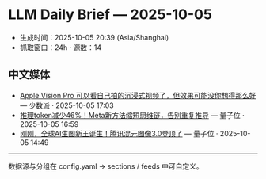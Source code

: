 # LLM Daily Brief — 2025-10-05

- 生成时间：2025-10-05 20:39 (Asia/Shanghai)
- 抓取窗口：24h · 源数：14


## 中文媒体

- [Apple Vision Pro 可以看自己拍的沉浸式视频了，但效果可能没你想得那么好](https://sspai.com/post/102896) — 少数派 · 2025-10-05 17:03
- [推理token减少46%！Meta新方法缩短思维链，告别重复推导](https://www.qbitai.com/2025/10/339545.html) — 量子位 · 2025-10-05 16:59
- [刚刚，全球AI生图新王诞生！腾讯混元图像3.0登顶了](https://www.qbitai.com/2025/10/339468.html) — 量子位 · 2025-10-05 14:49

---
数据源与分组在 config.yaml → sections / feeds 中可自定义。